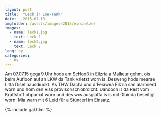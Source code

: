 ```yaml
---
layout: post
title:  "Leck in LKW-Tank"
date:   2015-07-10
imgfolder: /assets/images/2015/einsaetze/
images:
  - name: leck1.jpg
    text: Leck 1
  - name: leck2.jpg
    text: Leck 2
lang: by
categories:
  - by
---
```


Am 07.07.15 gega 9 Uhr hods am Schlooß in Eilzria a Malheur gehm, ois beim Aufloon auf an LKW da Tank valetzt worn is. Desweng hods mearae Litta Disel nausdruckt. As THW Dacha und d'Feiawea Eilzria san alarmierd worn und hom den Riss provisorisch ob'dicht. Danooch is da Rest vom Kraftstoff obpumbt worn und des wos ausglaffa is is mit Ölbinda beseitigt worn. Mia warn mit 6 Leid für a Stünderl im Einsatz.

{% include gal.html %}


